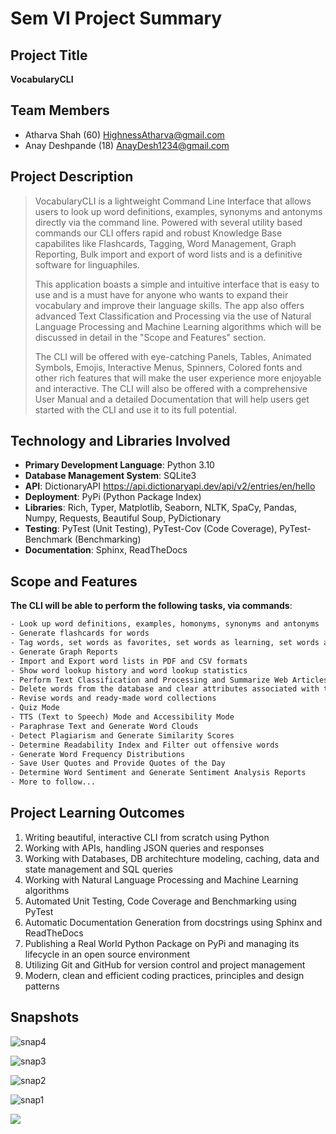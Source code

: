 # Sem VI Project Summary



## Project Title 

**VocabularyCLI**



## Team Members

- Atharva Shah (60) <HighnessAtharva@gmail.com>
- Anay Deshpande (18) <AnayDesh1234@gmail.com>



## Project Description

> VocabularyCLI is a lightweight Command Line Interface that allows users to look up word definitions, examples, synonyms and antonyms directly via the command line. Powered with several utility based commands our CLI offers rapid and robust Knowledge Base capabilites like Flashcards, Tagging, Word Management, Graph Reporting, Bulk import and export of word lists and is a definitive software for linguaphiles. 
>
> This application boasts a simple and intuitive interface that is easy to use and is a must have for anyone who wants to expand their vocabulary and improve their language skills. The app also offers advanced Text Classification and Processing via the use of Natural Language Processing and Machine Learning algorithms which will be discussed in detail in the "Scope and Features" section.
>
> The CLI will be offered with eye-catching Panels, Tables, Animated Symbols, Emojis, Interactive Menus, Spinners, Colored fonts and other rich features that will make the user experience more enjoyable and interactive. The CLI will also be offered with a comprehensive User Manual and a detailed Documentation that will help users get started with the CLI and use it to its full potential.



## Technology and Libraries Involved

- **Primary Development Language**: Python 3.10
- **Database Management System**: SQLite3
- **API**: DictionaryAPI <https://api.dictionaryapi.dev/api/v2/entries/en/hello>
- **Deployment**: PyPi (Python Package Index)
- **Libraries**: Rich, Typer, Matplotlib, Seaborn, NLTK, SpaCy, Pandas, Numpy, Requests, Beautiful Soup, PyDictionary
- **Testing**: PyTest (Unit Testing), PyTest-Cov (Code Coverage), PyTest-Benchmark (Benchmarking)
- **Documentation**: Sphinx, ReadTheDocs



## Scope and Features

**The CLI will be able to perform the following tasks, via commands**:

```html
- Look up word definitions, examples, homonyms, synonyms and antonyms
- Generate flashcards for words
- Tag words, set words as favorites, set words as learning, set words as mastered
- Generate Graph Reports
- Import and Export word lists in PDF and CSV formats
- Show word lookup history and word lookup statistics
- Perform Text Classification and Processing and Summarize Web Articles
- Delete words from the database and clear attributes associated with the words
- Revise words and ready-made word collections
- Quiz Mode
- TTS (Text to Speech) Mode and Accessibility Mode
- Paraphrase Text and Generate Word Clouds
- Detect Plagiarism and Generate Similarity Scores
- Determine Readability Index and Filter out offensive words
- Generate Word Frequency Distributions
- Save User Quotes and Provide Quotes of the Day
- Determine Word Sentiment and Generate Sentiment Analysis Reports
- More to follow...
```



## Project Learning Outcomes

1. Writing beautiful, interactive CLI from scratch using Python
2. Working with APIs, handling JSON queries and responses
3. Working with Databases, DB architechture modeling, caching, data and state management and SQL queries
4. Working with Natural Language Processing and Machine Learning algorithms
5. Automated Unit Testing, Code Coverage and Benchmarking using PyTest
6. Automatic Documentation Generation from docstrings using Sphinx and ReadTheDocs
7. Publishing a Real World Python Package on PyPi and managing its lifecycle in an open source environment
8. Utilizing Git and GitHub for version control and project management
9. Modern, clean and efficient coding practices, principles and design patterns



## Snapshots

![snap4](C:\Users\AtharvaShah\Downloads\snap4.png)



![snap3](C:\Users\AtharvaShah\Downloads\snap3.png)

![snap2](C:\Users\AtharvaShah\Downloads\snap2.png)

![snap1](C:\Users\AtharvaShah\Downloads\snap1.png)

![](C:\Users\AtharvaShah\Downloads\snap5.png)
